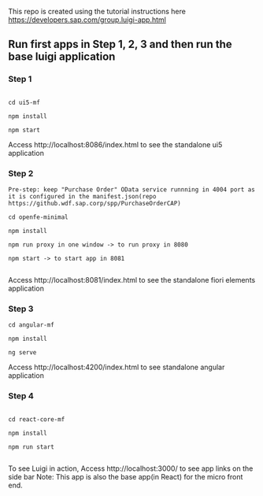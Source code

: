 
This repo is created using the tutorial instructions here https://developers.sap.com/group.luigi-app.html

## Run first apps in Step 1, 2, 3 and then run the base luigi application

### Step 1

```

cd ui5-mf

npm install

npm start

```

Access http://localhost:8086/index.html to see the standalone ui5 application

### Step 2

```
Pre-step: keep "Purchase Order" OData service runnning in 4004 port as it is configured in the manifest.json(repo https://github.wdf.sap.corp/spp/PurchaseOrderCAP)

cd openfe-minimal

npm install

npm run proxy in one window -> to run proxy in 8080

npm start -> to start app in 8081


```

Access http://localhost:8081/index.html to see the standalone fiori elements application

### Step 3

```
cd angular-mf

npm install

ng serve

```
Access http://localhost:4200/index.html to see standalone angular application


### Step 4

```

cd react-core-mf

npm install

npm run start


```


To see Luigi in action, Access  http://localhost:3000/ to see app links on the side bar
Note: This app is also the base app(in React) for the micro front end.
